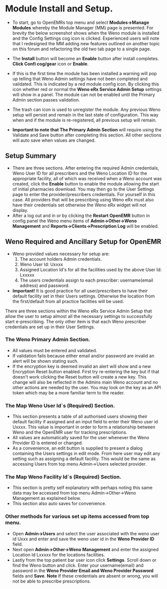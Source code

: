 # Module Install and Setup.
- To start, go to OpenEMRs top menu and select **Modules->Manage Modules**  whereby the Module Manager (MM) page is presented. For brevity the below screenshot shows when the Weno module is installed and the Config Settings cog icon is clicked. Experienced users will note that I redesigned the MM adding new features outlined on another topic on this forum and refactoring the old two tab page to a single page.
- The **Install** button will become an **Enable** button after install completes. **Click Confi cog/gear** icon or **Enable**.
- If this is the first time the module has been installed a warning will pop up telling that Weno Admin settings have not been completed and validated. This is indicated by a red module config icon. By clicking this icon whether red or normal the **Weno eRx Service Admin Setup** settings will show in a panel. The module can not be enabled until the Primary Admin section passes validation.
- The trash can icon is used to unregister the module. Any previous Weno setup will persist and remain in the last state of configuration. This way when and if the module is re-registered, all previous setup will remain.

- **Important to note that The Primary Admin Section** will require using the Validate and Save button after completing this section. All other sections will auto save when values are changed.
## Setup Summary
- There are three sections. After entering the required Admin credentials, Weno User ID for all prescribers and the Weno Location ID for the appropriate facility, all of which was received when a Weno account was created, click the **Enable** button to enable the module allowing the start of initial pharmacies download. You may then go to the User Settings page to enter the provider/prescribers credentials. For yourself in this case.
  All providers that will be prescribing using Weno eRx must also have their credentials set otherwise the Weno eRx widget will not display.
- After a log out and in or by clicking the **Restart OpenEMR** button in config panel the Weno menu items of **Admin->Other->Weno Management** and **Reports->Clients->Prescription Log** will be enabled.
## Weno Required and Ancillary Setup for OpenEMR
- Weno provided values necessary for setup are:
    1. The account holders Admin credentials.
    2. Weno User Id: Uxxxx
    3. Assigned Location Id's for all the facilities used by the above User Id: Lxxxxx
    4. The users credentials assign to each prescriber: username(email address) and password.
-  **Important!** It is good practice for all user/prescribers to have their default facility set in their Users settings. Otherwise the location from the first/default from all practice facilities will be used.

There are three sections within the Weno eRx Service Admin Setup that allow the user to setup almost all the necessary settings to successfully start e-prescribing. The only other item is that each Weno prescriber credentials are set up in their User Settings.
### The Weno Primary Admin Section.
- All values must be entered and validated.
- If validation fails because either email and/or password are invalid an alert will be shown stating such.
- If the encryption key is deemed invalid an alert will show and a new Encryption Reset button enabled. First try re-entering the key but if that doesn't work clicking the Reset button will create a new key. This change will also be reflected in the Admins main Weno account and no other actions are needed by the user. You may look on the key as an API token which may be a more familiar term to the reader.
### The Map Weno User Id`s (Required)  Section.
- This section presents a table of all authorised users showing their default facility if assigned and an input field to enter their Weno user id Uxxxx. This value is important in order to form a relationship between Weno and the OpenEMR user for tracking prescriptions.
- All values are automatically saved for the user whenever the Weno Provider ID is entered or changed.
- As a convenience, an edit button is supplied to present a dialog containing the Users settings in edit mode. From here user may edit any setting such as assigning a default facility. This would be the same as accessing Users from top menu Admin->Users selected provider.
### The Map Weno Facility Id`s (Required)  Section.
- This section is pretty self explanatory with perhaps noting this same data may be accessed from top menu Admin->Other->Weno Management as explained below.
- This section also auto saves for convenience.
### Other methods for various set up items accessed from top menu.
- Open **Admin->Users** and select the user associated with the weno user id Uxxx and enter and save the weno user id in the **Weno Provider ID** field.
- Next  open **Admin->Other->Weno Management** and enter the assigned Location Id Lxxxxx for the locations facilities.
- Lastly from the top patient bar user icon click **Settings**. Scroll down or find the Weno button and click. Enter your username(email) and password in the **Weno Provider Email and Weno Provider Password** fields and **Save**. **Note** If these credentials are absent or wrong, you will not be able to prescribe prescriptions.
